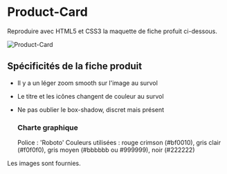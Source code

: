 # Product-Card

Reproduire avec HTML5 et CSS3 la maquette de fiche profuit ci-dessous.

![Product-Card](https://sebastien-devos.fr/img/codegt/product_card.jpg "Product Card")


## Spécificités de la fiche produit

- Il y a un léger zoom smooth sur l'image au survol
- Le titre et les icônes changent de couleur au survol
- Ne pas oublier le box-shadow, discret mais présent

  ### Charte graphique

  Police : 'Roboto'
  Couleurs utilisées : rouge crimson (#bf0010), gris clair (#f0f0f0), gris moyen (#bbbbbb ou #999999), noir (#222222)

Les images sont fournies.
  
